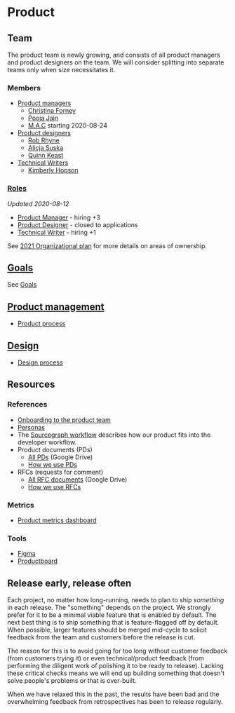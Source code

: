 # Product

## Team

The product team is newly growing, and consists of all product managers and product designers on the team. We will consider splitting into separate teams only when size necessitates it.

### Members

- [Product managers](roles/product_manager.md)
  - [Christina Forney](../../../company/team/index.md#christina-forney-she-her)
  - [Pooja Jain](../../../company/team/index.md#pooja-jain-she-her)
  - [M.A.C](../../../company/team/index.md#todo) starting 2020-08-24
- [Product designers](roles/product_designer.md)
  - [Rob Rhyne](../../../company/team/index.md#rob-rhyne)
  - [Alicja Suska](../../../company/team/index.md#alicja-suska-she-her)
  - [Quinn Keast](../../../company/team/index.md#quinn-keast-he-him)
- [Technical Writers](roles/technical_writer.md)
  - [Kimberly Hopson](../../../company/team/index.md#kimberly-hopson-she-her)

### [Roles](roles/index.md)

_Updated 2020-08-12_

- [Product Manager](roles/product_manager.md) - hiring +3
- [Product Designer](roles/product_designer.md) - closed to applications
- [Technical Writer](roles/technical_writer.md) - hiring +1

See [2021 Organizational plan](../engineering/2021_org.md) for more details on areas of ownership.

## [Goals](goals.md)

See [Goals](goals.md)

## [Product management](product_management/index.md)

- [Product process](product_management/product_process.md)

## [Design](design/index.md)

- [Design process](design/design_process.md)

## Resources

### References

- [Onboarding to the product team](./onboarding/index.md)
- [Personas](personas.md)
- The [Sourcegraph workflow](../../workflow/index.md) describes how our product fits into the developer workflow.
- Product documents (PDs)
  - [All PDs](https://drive.google.com/drive/folders/1Wd-Xx2wNbFtSzeJwbZqMOxdbFDUFxlyR) (Google Drive)
  - [How we use PDs](product_documents.md)
- RFCs (requests for comment)
  - [All RFC documents](https://drive.google.com/drive/folders/1bip_pMeWePyNNdCEETRzoyMdLtntcNKR) (Google Drive)
  - [How we use RFCs](../communication/rfcs/index.md)

### Metrics

- [Product metrics dashboard](https://sourcegraph.looker.com/dashboards/127)

### Tools

- [Figma](https://www.figma.com/files/team/438792081639669302/Sourcegraph)
- [Productboard](https://sourcegraph.productboard.com/)

## Release early, release often

Each project, no matter how long-running, needs to plan to ship _something_ in each release. The "something" depends on the project. We strongly prefer for it to be a minimal viable feature that is enabled by default. The next best thing is to ship something that is feature-flagged off by default. When possible, larger features should be merged mid-cycle to solicit feedback from the team and customers before the release is cut.

The reason for this is to avoid going for too long without customer feedback (from customers trying it) or even technical/product feedback (from performing the diligent work of polishing it to be ready to release). Lacking these critical checks means we will end up building something that doesn't solve people's problems or that is over-built.

When we have relaxed this in the past, the results have been bad and the overwhelming feedback from retrospectives has been to release regularly.
